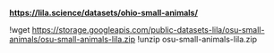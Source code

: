 <b><h>https://lila.science/datasets/ohio-small-animals/</h></b>


  !wget https://storage.googleapis.com/public-datasets-lila/osu-small-animals/osu-small-animals-lila.zip
  !unzip osu-small-animals-lila.zip

